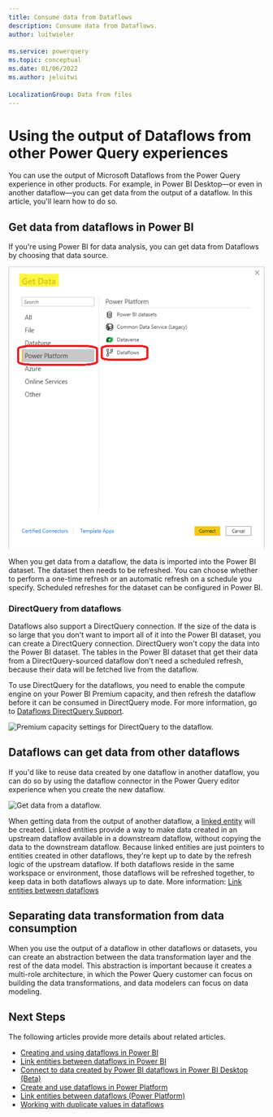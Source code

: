 ```yaml
---
title: Consume data from Dataflows
description: Consume data from Dataflows.
author: luitwieler

ms.service: powerquery
ms.topic: conceptual
ms.date: 01/06/2022
ms.author: jeluitwi

LocalizationGroup: Data from files
---
```


# Using the output of Dataflows from other Power Query experiences

You can use the output of Microsoft Dataflows from the Power Query experience in other products. For example, in Power BI Desktop&mdash;or even in another dataflow&mdash;you can get data from the output of a dataflow. In this article, you'll learn how to do so.

## Get data from dataflows in Power BI

If you're using Power BI for data analysis, you can get data from Dataflows by choosing that data source.

![Get data from Power BI Desktop.](media/GetDatafromDataflow.png)

When you get data from a dataflow, the data is imported into the Power BI dataset. The dataset then needs to be refreshed. You can choose whether to perform a one-time refresh or an automatic refresh on a schedule you specify. Scheduled refreshes for the dataset can be configured in Power BI.

### DirectQuery from dataflows

Dataflows also support a DirectQuery connection. If the size of the data is so large that you don't want to import all of it into the Power BI dataset, you can create a DirectQuery connection. DirectQuery won't copy the data into the Power BI dataset. The tables in the Power BI dataset that get their data from a DirectQuery-sourced dataflow don't need a scheduled refresh, because their data will be fetched live from the dataflow.

To use DirectQuery for the dataflows, you need to enable the compute engine on your Power BI Premium capacity, and then refresh the dataflow before it can be consumed in DirectQuery mode. For more information, go to [Dataflows DirectQuery Support](https://powerbi.microsoft.com/blog/power-bi-dataflows-direct-query-support/).

![Premium capacity settings for DirectQuery to the dataflow.](/power-bi/transform-model/media/service-dataflows-enhanced-compute-engine/enhanced-compute-engine-01.png)

## Dataflows can get data from other dataflows

If you'd like to reuse data created by one dataflow in another dataflow, you can do so by using the dataflow connector in the Power Query editor experience when you create the new dataflow.

![Get data from a dataflow.](/data-integration/dataflows/media/dataflows-linked-entities/linked-entities-03.png)

When getting data from the output of another dataflow, a [linked entity](/data-integration/dataflows/dataflows-linked-entities) will be created. Linked entities provide a way to make data created in an upstream dataflow available in a downstream dataflow, without copying the data to the downstream dataflow. Because linked entities are just pointers to entities created in other dataflows, they're kept up to date by the refresh logic of the upstream dataflow. If both dataflows reside in the same workspace or environment, those dataflows will be refreshed together, to keep data in both dataflows always up to date. More information: [Link entities between dataflows](/data-integration/dataflows/dataflows-linked-entities)

## Separating data transformation from data consumption

When you use the output of a dataflow in other dataflows or datasets, you can create an abstraction between the data transformation layer and the rest of the data model. This abstraction is important because it creates a multi-role architecture, in which the Power Query customer can focus on building the data transformations, and data modelers can focus on data modeling.

## Next Steps

The following articles provide more details about related articles.

- [Creating and using dataflows in Power BI](/power-bi/service-dataflows-create-use)
- [Link entities between dataflows in Power BI](/power-bi/service-dataflows-linked-entities)
- [Connect to data created by Power BI dataflows in Power BI Desktop (Beta)](/power-bi/desktop-connect-dataflows)
- [Create and use dataflows in Power Platform](/data-integration/dataflows/dataflows-integration-overview)
- [Link entities between dataflows (Power Platform)](/data-integration/dataflows/dataflows-linked-entities)
- [Working with duplicate values in dataflows](/powerquery-docs/working-with-duplicates)
